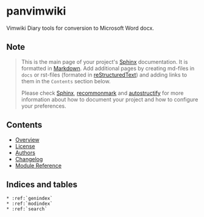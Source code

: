 # panvimwiki

Vimwiki Diary tools for conversion to Microsoft Word docx.


## Note

> This is the main page of your project's [Sphinx] documentation. It is
> formatted in [Markdown]. Add additional pages by creating md-files in
> `docs` or rst-files (formated in [reStructuredText]) and adding links to
> them in the `Contents` section below.
>
> Please check [Sphinx], [recommonmark] and [autostructify] for more information
> about how to document your project and how to configure your preferences.


## Contents

* [Overview](readme)
* [License](license)
* [Authors](authors)
* [Changelog](changelog)
* [Module Reference](api/modules)


## Indices and tables

```eval_rst
* :ref:`genindex`
* :ref:`modindex`
* :ref:`search`
```

[Sphinx]: http://www.sphinx-doc.org/
[Markdown]: https://daringfireball.net/projects/markdown/
[reStructuredText]: http://www.sphinx-doc.org/en/master/usage/restructuredtext/basics.html
[recommonmark]: https://recommonmark.readthedocs.io/en/latest
[autostructify]: https://recommonmark.readthedocs.io/en/latest/auto_structify.html
